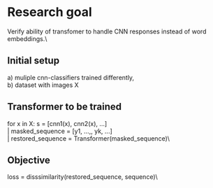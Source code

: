 # Research goal

Verify ability of transfomer to handle CNN responses instead of word embeddings.\

## Initial setup  
a) muliple cnn-classifiers trained differently,\
b) dataset with images X

## Transformer to be trained
for x in X: s = [cnn1(x), cnn2(x), ...] \
|                   masked_sequence = [y1, ...,<MASK>, yk, ...]\
|                   restored_sequence = Transformer(masked_sequence)\

## Objective
loss = disssimilarity(restored_sequence, sequence)\


